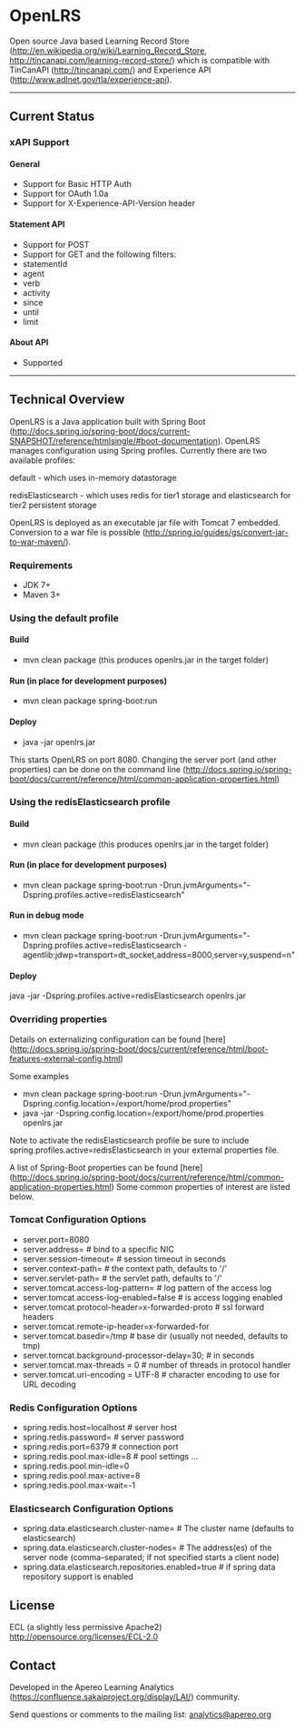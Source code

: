 OpenLRS
=======
Open source Java based Learning Record Store (http://en.wikipedia.org/wiki/Learning_Record_Store, http://tincanapi.com/learning-record-store/) which is compatible with TinCanAPI (http://tincanapi.com/) and Experience API (http://www.adlnet.gov/tla/experience-api).

*************************************************************************************
Current Status
----------------
### xAPI Support
#### General
* Support for Basic HTTP Auth
* Support for OAuth 1.0a 
* Support for X-Experience-API-Version header
#### Statement API
* Support for POST
* Support for GET and the following filters:
 * statementId
 * agent
 * verb
 * activity
 * since
 * until
 * limit
#### About API
* Supported

*************************************************************************************
## Technical Overview
OpenLRS is a Java application built with Spring Boot (http://docs.spring.io/spring-boot/docs/current-SNAPSHOT/reference/htmlsingle/#boot-documentation). OpenLRS manages configuration using Spring profiles. Currently there are two available profiles:

default - which uses in-memory datastorage

redisElasticsearch - which uses redis for tier1 storage and elasticsearch for tier2 persistent storage

OpenLRS is deployed as an executable jar file with Tomcat 7 embedded. Conversion to a war file is possible (http://spring.io/guides/gs/convert-jar-to-war-maven/).

### Requirements
* JDK 7+
* Maven 3+

### Using the default profile
#### Build
* mvn clean package (this produces openlrs.jar in the target folder)

#### Run (in place for development purposes)
* mvn clean package spring-boot:run

#### Deploy
* java -jar openlrs.jar

This starts OpenLRS on port 8080. Changing the server port (and other properties) can be done on the command line (http://docs.spring.io/spring-boot/docs/current/reference/html/common-application-properties.html)

### Using the redisElasticsearch profile
#### Build
* mvn clean package (this produces openlrs.jar in the target folder)

#### Run (in place for development purposes)
* mvn clean package spring-boot:run -Drun.jvmArguments="-Dspring.profiles.active=redisElasticsearch"

#### Run in debug mode
* mvn clean package spring-boot:run -Drun.jvmArguments="-Dspring.profiles.active=redisElasticsearch -agentlib:jdwp=transport=dt_socket,address=8000,server=y,suspend=n"


#### Deploy
java -jar -Dspring.profiles.active=redisElasticsearch openlrs.jar

### Overriding properties

Details on externalizing configuration can be found [here] (http://docs.spring.io/spring-boot/docs/current/reference/html/boot-features-external-config.html)

Some examples

* mvn clean package spring-boot:run -Drun.jvmArguments="-Dspring.config.location=/export/home/prod.properties"
* java -jar -Dspring.config.location=/export/home/prod.properties openlrs.jar

Note to activate the redisElasticsearch profile be sure to include spring.profiles.active=redisElasticsearch in your external properties file. 

A list of Spring-Boot properties can be found [here] (http://docs.spring.io/spring-boot/docs/current/reference/html/common-application-properties.html) Some common properties of interest are listed below.

### Tomcat Configuration Options
* server.port=8080
* server.address= # bind to a specific NIC
* server.session-timeout= # session timeout in seconds
* server.context-path= # the context path, defaults to '/'
* server.servlet-path= # the servlet path, defaults to '/'
* server.tomcat.access-log-pattern= # log pattern of the access log
* server.tomcat.access-log-enabled=false # is access logging enabled
* server.tomcat.protocol-header=x-forwarded-proto # ssl forward headers
* server.tomcat.remote-ip-header=x-forwarded-for
* server.tomcat.basedir=/tmp # base dir (usually not needed, defaults to tmp)
* server.tomcat.background-processor-delay=30; # in seconds
* server.tomcat.max-threads = 0 # number of threads in protocol handler
* server.tomcat.uri-encoding = UTF-8 # character encoding to use for URL decoding

### Redis Configuration Options
* spring.redis.host=localhost # server host
* spring.redis.password= # server password
* spring.redis.port=6379 # connection port
* spring.redis.pool.max-idle=8 # pool settings ...
* spring.redis.pool.min-idle=0
* spring.redis.pool.max-active=8
* spring.redis.pool.max-wait=-1

### Elasticsearch Configuration Options
* spring.data.elasticsearch.cluster-name= # The cluster name (defaults to elasticsearch)
* spring.data.elasticsearch.cluster-nodes= # The address(es) of the server node (comma-separated; if not specified starts a client node)
* spring.data.elasticsearch.repositories.enabled=true # if spring data repository support is enabled

License
-------
ECL (a slightly less permissive Apache2)
http://opensource.org/licenses/ECL-2.0

Contact
-------
Developed in the Apereo Learning Analytics (https://confluence.sakaiproject.org/display/LAI/) community.

Send questions or comments to the mailing list: analytics@apereo.org
